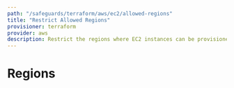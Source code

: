 ```yaml
---
path: "/safeguards/terraform/aws/ec2/allowed-regions"
title: "Restrict Allowed Regions"
provisioner: terraform
provider: aws
description: Restrict the regions where EC2 instances can be provisioned.
---
```


# Regions
